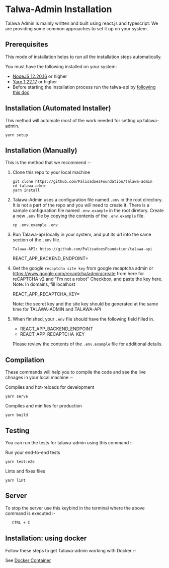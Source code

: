 # Talwa-Admin Installation

Talawa Admin is mainly written and built using react.js and typescript. We are providing some common approaches to set it up on your system.

## Prerequisites

This mode of installation helps to run all the installation steps automatically.

You must have the following installed on your system:

- [NodeJS 12.20.16](https://www.nodejs.org) or higher
- [Yarn 1.22.17](https://yarnpkg.com/) or higher
- Before starting the installation process run the talwa-api by [following this doc](https://github.com/PalisadoesFoundation/talawa-api/blob/develop/INSTALLATION.md)

## Installation (Automated Installer)
This method will automate most of the work needed for setting up talawa-admin.

```
yarn setup
```

## Installation (Manually)
This is the method that we recommend :-

1.  Clone this repo to your local machine

        git clone https://github.com/PalisadoesFoundation/talawa-admin
        cd talawa-admin
        yarn install

2.  Talawa-Admin uses a configuration file named `.env` in the root directory. It is not a part of the repo and you will need to create it. There is a sample configuration file named `.env.example` in the root diretory. Create a new `.env` file by copying the contents of the `.env.example` file.

        cp .env.example .env

3.  Run Talawa-api locally in your system, and put its url into the same section of the `.env` file.

        Talawa-API: https://github.com/PalisadoesFoundation/talawa-api

    REACT_APP_BACKEND_ENDPOINT=

4.  Get the google `recaptcha site key` from google recaptcha admin or https://www.google.com/recaptcha/admin/create from here for reCAPTCHA v2 and "I'm not a robot" Checkbox, and paste the key here.
    Note: In domains, fill localhost

    REACT_APP_RECAPTCHA_KEY=

    Note: the secret key and the site key should be generated at the same time for TALAWA-ADMIN and TALAWA-API

5.  When finished, your `.env` file should have the following field filled in.

    - REACT_APP_BACKEND_ENDPOINT
    - REACT_APP_RECAPTCHA_KEY

    Please review the contents of the `.env.example` file for additional details.
    
## Compilation
These commands will help you to compile the code and see the live chnages in your local machine :-

Compiles and hot-reloads for development

```
yarn serve
```

Compiles and minifies for production

```
yarn build
```
## Testing

You can run the tests for talawa-admin using this command :-

Run your end-to-end tests

```
yarn test:e2e
```

Lints and fixes files

```
yarn lint
```
## Server

To stop the server use this keybind in the terminal where the above command is executed :-

```sh
   CTRL + C
```

## Installation: using docker
Follow these steps to get Talawa-admin working with Docker :-

See [Docker Container](Docker_Container/README.md)

